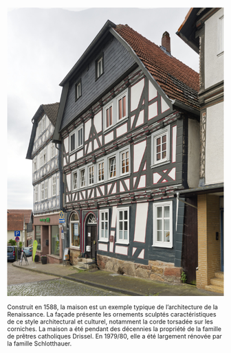 ![Haus Drissel](./images/06634005/p19.jpg)

Construit en 1588, la maison est un exemple typique de l’architecture de la Renaissance. La façade présente les ornements sculptés caractéristiques de ce style architectural et culturel, notamment la corde torsadée sur les corniches. La maison a été pendant des décennies la propriété de la famille de prêtres catholiques Drissel. En 1979/80, elle a été largement rénovée par la famille Schlotthauer.